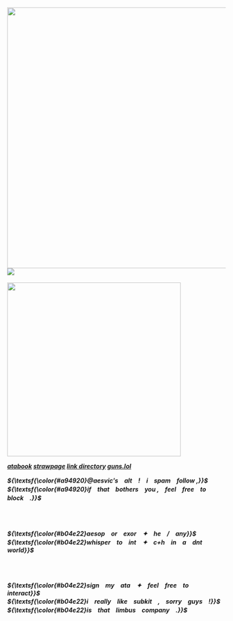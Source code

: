 <br><br><br><br><br>

<h5 align="left">
<img src="https://github.com/user-attachments/assets/2c4d868c-8599-44f7-ae60-d144bdd3cca9" width="auto" height="600" align="left"></img>
<img src="https://komarev.com/ghpvc/?username=aesvic&color=b04e22&plastic&label=⠀EUPHORIA+;⠀"></img> <br> <br> <img src="https://readme-typing-svg.demolab.com?font=Neuton&duration=2000&pause=1000&color=7A2C18&width=435&lines=I+must+be+the+reason+why;you+have+given+up+your+smiles+%2C;and+the+hope+inside+your+eyes+have+been+stolen+.;I+must+be+the+reason+why;you+must+tell+me+all+these+lies+.;Wishing+you+a+better+life+without+me+by+your+side+." width="400" height="auto""></img>

<a href="https://medkit.atabook.org"> atabook</a> <a href="https://aesvic.straw.page">strawpage</a> <a href="https://rentry.co/victor-grantz">link directory</a> <a href="https://guns.lol/exorspace">guns.lol</a>

<p align="left">
 ${\textsf{\color{#a94920}@aesvic's　alt　!　i　spam　follow ,}}$ <br>
   ${\textsf{\color{#a94920}if　that　bothers　you ,　feel　free　to　block　.}}$ <br>

 <br>  <br>

   ${\textsf{\color{#b04e22}aesop　or　exor　✦　he　/　any}}$<br>
    ${\textsf{\color{#b04e22}whisper　to　int　✦　c+h　in　a　dnt　world}}$ <br>


 <br>  <br>

   ${\textsf{\color{#b04e22}sign　my　ata　✦　feel　free　to　interact}}$<br>
    ${\textsf{\color{#b04e22}i　really　like　subkit　,　sorry　guys　!}}$ <br>
    ${\textsf{\color{#b04e22}is　that　limbus　company　.}}$ <br>

   
</h5>
<br>
